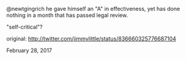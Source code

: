 @newtgingrich he gave himself an "A" in effectiveness, yet has done nothing in a month that has passed legal review.

"self-critical"? 

original: http://twitter.com/jimmylittle/status/836660325776687104 

February 28, 2017